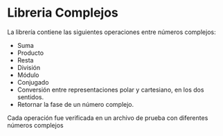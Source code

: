 # Libreria Complejos
La librería contiene las siguientes operaciones entre números complejos:

- Suma
- Producto
- Resta
- División
- Módulo
- Conjugado
- Conversión entre representaciones polar y cartesiano, en los dos sentidos.
- Retornar la fase de un número complejo.

Cada operación fue verificada en un archivo de prueba con diferentes números complejos
